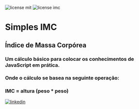 ![license mit](https://img.shields.io/github/license/mrbrenio/simplesimc) ![license imc](https://img.shields.io/badge/MrBrenio-IMC-yellow)

# Simples IMC 
## Índice de Massa Corpórea

### Um cálculo básico para colocar os conhecimentos de JavaScript em prática.
### Onde o cálculo se basea na seguinte operação:

### IMC = altura (peso * peso)




[![linkedin](https://cdn2.iconfinder.com/data/icons/essential-web-1-1/50/linkedin-social-media-logo-website-512.png)](https://www.linkedin.com/in/brenio/) 
